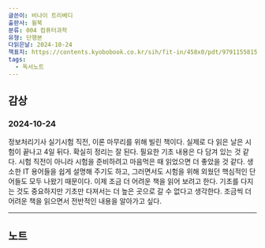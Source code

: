 ```yaml
---
글쓴이: 비나이 트리베디
출판사: 윌북
분류: 004 컴퓨터과학
유형: 단행본
다읽은날: 2024-10-24
책표지: https://contents.kyobobook.co.kr/sih/fit-in/458x0/pdt/9791155815533.jpg
tags:
  - 독서노트
---
```

## 감상
### 2024-10-24

정보처리기사 실기시험 직전, 이론 마무리를 위해 빌린 책이다.
실제로 다 읽은 날은 시험이 끝나고 4일 뒤다.
확실히 정리는 잘 된다. 필요한 기초 내용은 다 담겨 있는 것 같다.
시험 직전이 아니라 시험을 준비하려고 마음먹은 때 읽었으면 더 좋았을 것 같다. 생소한 IT 용어들을 쉽게 설명해 주기도 하고, 그러면서도 시험을 위해 외웠던 핵심적인 단어들도 모두 나왔기 때문이다.
이제 조금 더 어려운 책을 읽어 보려고 한다. 기초를 다지는 것도 중요하지만 기초만 다져서는 더 높은 곳으로 갈 수 없다고 생각한다. 조금씩 더 어려운 책을 읽으면서 전반적인 내용을 알아가고 싶다.

---
## 노트

